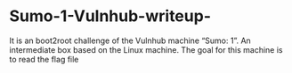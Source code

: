 # Sumo-1-Vulnhub-writeup-
It is an boot2root challenge of the Vulnhub machine “Sumo: 1”. An intermediate box based on the Linux machine. The goal for this machine is to read the flag file
